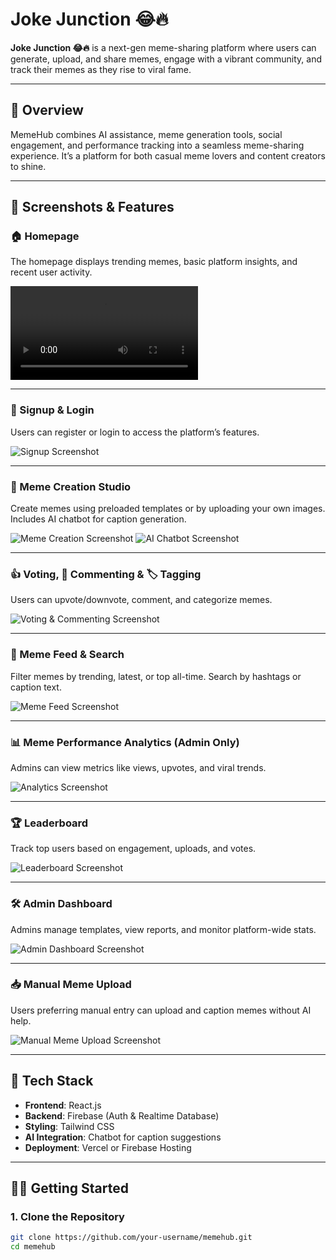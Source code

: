 # Joke Junction 😂🔥

**Joke Junction 😂🔥** is a next-gen meme-sharing platform where users can generate, upload, and share memes, engage with a vibrant community, and track their memes as they rise to viral fame.

---

## 📌 Overview

MemeHub combines AI assistance, meme generation tools, social engagement, and performance tracking into a seamless meme-sharing experience. It’s a platform for both casual meme lovers and content creators to shine.

---

## 📸 Screenshots & Features

### 🏠 Homepage

The homepage displays trending memes, basic platform insights, and recent user activity.

![Homepage Recording](MemeHub-Project--2/memehub-app/images/Screen%20Recording%202025-05-18%20124337.mp4)

---

### 🔐 Signup & Login

Users can register or login to access the platform’s features.

![Signup Screenshot](MemeHub-Project--2/memehub-app/images/login.png)

---

### 🧠 Meme Creation Studio

Create memes using preloaded templates or by uploading your own images. Includes AI chatbot for caption generation.

![Meme Creation Screenshot](MemeHub-Project--2/memehub-app/images/generatePage.png)
![AI Chatbot Screenshot](MemeHub-Project--2/memehub-app/images/chatbot.png)

---

### 👍 Voting, 💬 Commenting & 🏷️ Tagging

Users can upvote/downvote, comment, and categorize memes.

![Voting & Commenting Screenshot](MemeHub-Project--2/memehub-app/images/voting_commenting.png)

---

### 📰 Meme Feed & Search

Filter memes by trending, latest, or top all-time. Search by hashtags or caption text.

![Meme Feed Screenshot](MemeHub-Project--2/memehub-app/images/meme_feed.png)

---

### 📊 Meme Performance Analytics (Admin Only)

Admins can view metrics like views, upvotes, and viral trends.

![Analytics Screenshot](MemeHub-Project--2/memehub-app/images/analytics.png)

---

### 🏆 Leaderboard

Track top users based on engagement, uploads, and votes.

![Leaderboard Screenshot](MemeHub-Project--2/memehub-app/images/leaderboard.png)

---

### 🛠️ Admin Dashboard

Admins manage templates, view reports, and monitor platform-wide stats.

![Admin Dashboard Screenshot](MemeHub-Project--2/memehub-app/images/admin_dashboard.png)

---

### 📥 Manual Meme Upload

Users preferring manual entry can upload and caption memes without AI help.

![Manual Meme Upload Screenshot](MemeHub-Project--2/memehub-app/images/manual_meme_upload.png)

---

## 🚀 Tech Stack

- **Frontend**: React.js
- **Backend**: Firebase (Auth & Realtime Database)
- **Styling**: Tailwind CSS
- **AI Integration**: Chatbot for caption suggestions
- **Deployment**: Vercel or Firebase Hosting

---

## 🧑‍💻 Getting Started

### 1. Clone the Repository

```bash
git clone https://github.com/your-username/memehub.git
cd memehub
```
